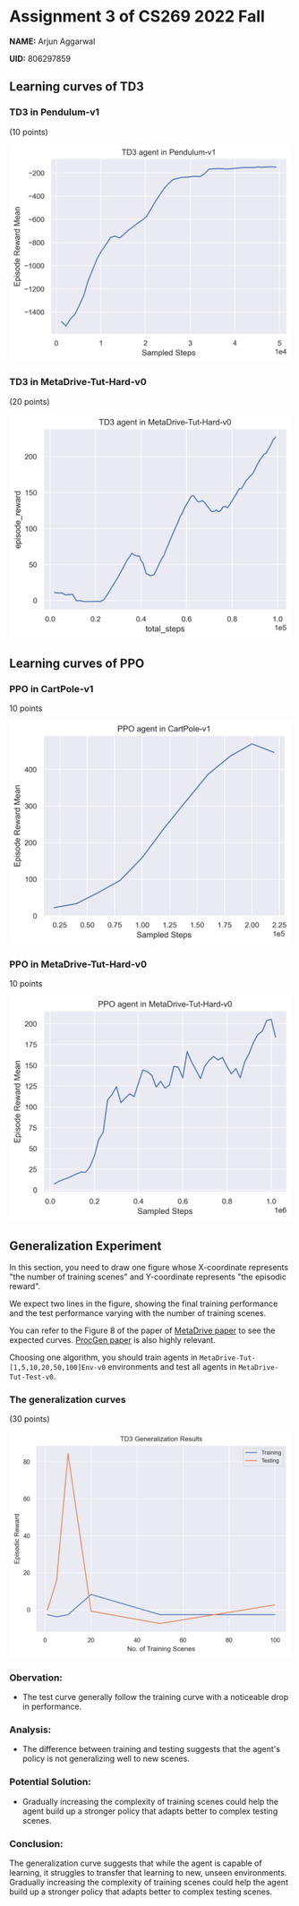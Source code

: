 # Assignment 3 of CS269 2022 Fall

**NAME:** Arjun Aggarwal

**UID:** 806297859


## Learning curves of TD3

### TD3 in Pendulum-v1

(10 points)

![](curves/td3_pend_v1.png)


### TD3 in MetaDrive-Tut-Hard-v0

(20 points)

![](curves/td3_meta_drive_hard.png)



## Learning curves of PPO


### PPO in CartPole-v1

10 points

![](curves/ppo_cartpole.png)


### PPO in MetaDrive-Tut-Hard-v0

10 points


![](curves/ppo_meta_drive_hard.png)


## Generalization Experiment

In this section, you need to draw one figure
whose X-coordinate represents "the number of training scenes" and 
Y-coordinate represents "the episodic reward".

We expect two lines in the figure, showing the final training performance and 
the test performance varying with the number of training scenes. 

You can refer to the Figure 8 of the paper of  [MetaDrive paper](https://arxiv.org/pdf/2109.12674.pdf) 
to see the expected curves. [ProcGen paper](http://proceedings.mlr.press/v97/cobbe19a/cobbe19a.pdf) is also highly relevant.


Choosing one algorithm, you should train agents in `MetaDrive-Tut-[1,5,10,20,50,100]Env-v0` environments and test all agents in `MetaDrive-Tut-Test-v0`.



### The generalization curves

(30 points)

![](curves/td3_gen.png)

### Obervation:
- The test curve generally follow the training curve with a noticeable drop in performance.

### Analysis:
- The difference between training and testing suggests that the agent's policy is not generalizing well to new scenes.

### Potential Solution:
- Gradually increasing the complexity of training scenes could help the agent build up a stronger policy that adapts better to complex testing scenes.

### Conclusion:
The generalization curve suggests that while the agent is capable of learning, it struggles to transfer that learning to new, unseen environments. Gradually increasing the complexity of training scenes could help the agent build up a stronger policy that adapts better to complex testing scenes.





